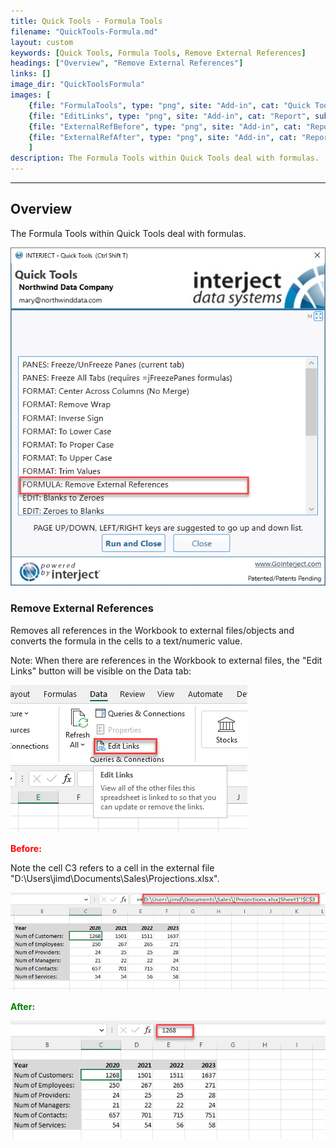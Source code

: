 ```yaml
---
title: Quick Tools - Formula Tools
filename: "QuickTools-Formula.md"
layout: custom
keywords: [Quick Tools, Formula Tools, Remove External References]
headings: ["Overview", "Remove External References"]
links: []
image_dir: "QuickToolsFormula"
images: [
	{file: "FormulaTools", type: "png", site: "Add-in", cat: "Quick Tools", sub: "", report: "", ribbon: "", config: ""}, 
	{file: "EditLinks", type: "png", site: "Add-in", cat: "Report", sub: "", report: "", ribbon: "", config: ""}, 
	{file: "ExternalRefBefore", type: "png", site: "Add-in", cat: "Report", sub: "", report: "", ribbon: "", config: ""}, 
	{file: "ExternalRefAfter", type: "png", site: "Add-in", cat: "Report", sub: "", report: "", ribbon: "", config: ""}
	]
description: The Formula Tools within Quick Tools deal with formulas.
---
```

* * *

## Overview

The Formula Tools within Quick Tools deal with formulas.

![](/images/QuickToolsFormula/FormulaTools.png)
<br>

### Remove External References

Removes all references in the Workbook to external files/objects and converts the formula in the cells to a text/numeric value.

Note: When there are references in the Workbook to external files, the "Edit Links" button will be visible on the Data tab:

![](/images/QuickToolsFormula/EditLinks.png)
<br>

<b style='color:red;'><strong>Before:</strong></b>

Note the cell C3 refers to a cell in the external file "D:\Users\jimd\Documents\Sales\Projections.xlsx".

![](/images/QuickToolsFormula/ExternalRefBefore.png)
<br>

<b style='color:green;'><strong>After:</strong></b>

![](/images/QuickToolsFormula/ExternalRefAfter.png)
<br>

